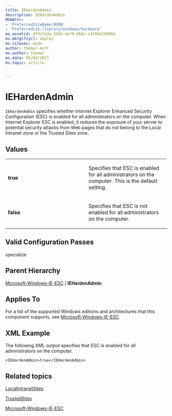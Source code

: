 ```yaml
---
title: IEHardenAdmin
description: IEHardenAdmin
MSHAttr:
- 'PreferredSiteName:MSDN'
- 'PreferredLib:/library/windows/hardware'
ms.assetid: df9c52da-5493-4e79-b68c-c4f8de2d999a
ms.mktglfcycl: deploy
ms.sitesec: msdn
author: themar-msft
ms.author: themar
ms.date: 05/02/2017
ms.topic: article


---
```


# IEHardenAdmin


`IEHardenAdmin` specifies whether Internet Explorer Enhanced Security Configuration (ESC) is enabled for all administrators on the computer. When Internet Explorer ESC is enabled, it reduces the exposure of your server to potential security attacks from Web pages that do not belong to the Local Intranet zone or the Trusted Sites zone.

## Values


<table>
<colgroup>
<col width="50%" />
<col width="50%" />
</colgroup>
<tbody>
<tr class="odd">
<td><p><strong>true</strong></p></td>
<td><p>Specifies that ESC is enabled for all administrators on the computer. This is the default setting.</p></td>
</tr>
<tr class="even">
<td><p><strong>false</strong></p></td>
<td><p>Specifies that ESC is not enabled for all administrators on the computer.</p></td>
</tr>
</tbody>
</table>

 

## Valid Configuration Passes


specialize

## Parent Hierarchy


[Microsoft-Windows-IE-ESC](microsoft-windows-ie-esc.md) | **IEHardenAdmin**

## Applies To


For a list of the supported Windows editions and architectures that this component supports, see [Microsoft-Windows-IE-ESC](microsoft-windows-ie-esc.md).

## XML Example


The following XML output specifies that ESC is enabled for all administrators on the computer.

```
<IEHardenAdmin>true</IEHardenAdmin>
```

## Related topics


[LocalIntranetSites](microsoft-windows-ie-internetexplorer-localintranetsites.md)

[TrustedSites](microsoft-windows-ie-internetexplorer-trustedsites.md)

[Microsoft-Windows-IE-ESC](microsoft-windows-ie-esc.md)

 

 







